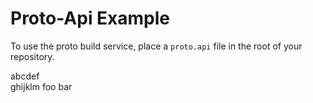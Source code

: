  # Proto-Api Example 

To use the proto build service, place a `proto.api` file in the root of your repository.

abcdef      
ghijklm
foo
bar
